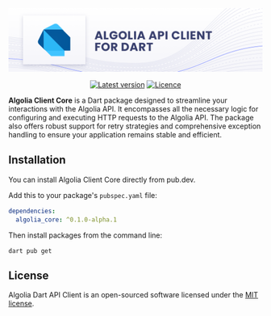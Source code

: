 <p align="center">
  <a href="https://www.algolia.com">
    <img alt="Algolia for Kotlin" src="https://raw.githubusercontent.com/algolia/algoliasearch-client-common/master/banners/dart.png" >
  </a>

  <p align="center">
    <a href="https://pub.dartlang.org/packages/algolia_core"><img src="https://img.shields.io/pub/v/algolia_core.svg" alt="Latest version"></img></a>
    <a href="https://pub.dev/packages/algolia_core/publisher"><img src="https://img.shields.io/pub/publisher/algolia_core.svg" alt="Licence"></img></a>
  </p>
</p>

**Algolia Client Core** is a Dart package designed to streamline your interactions with the Algolia API. It encompasses all the necessary logic for configuring and executing HTTP requests to the Algolia API. The package also offers robust support for retry strategies and comprehensive exception handling to ensure your application remains stable and efficient.

## Installation

You can install Algolia Client Core directly from pub.dev.

Add this to your package's `pubspec.yaml` file:

```yaml
dependencies:
  algolia_core: ^0.1.0-alpha.1
```

Then install packages from the command line:

```shell
dart pub get
```

## License

Algolia Dart API Client is an open-sourced software licensed under the [MIT license](LICENSE).
